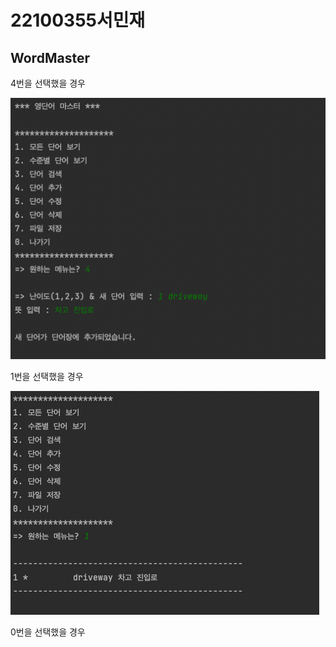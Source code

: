 # 22100355서민재
## WordMaster

4번을 선택했을 경우

<img src="https://github.com/suhminjae/WordMaster/blob/master/screenshot/image/단어추가.png?raw=true">

1번을 선택했을 경우

<img src="https://github.com/suhminjae/WordMaster/blob/master/screenshot/image/리스트확인.png?raw=true">

0번을 선택했을 경우

